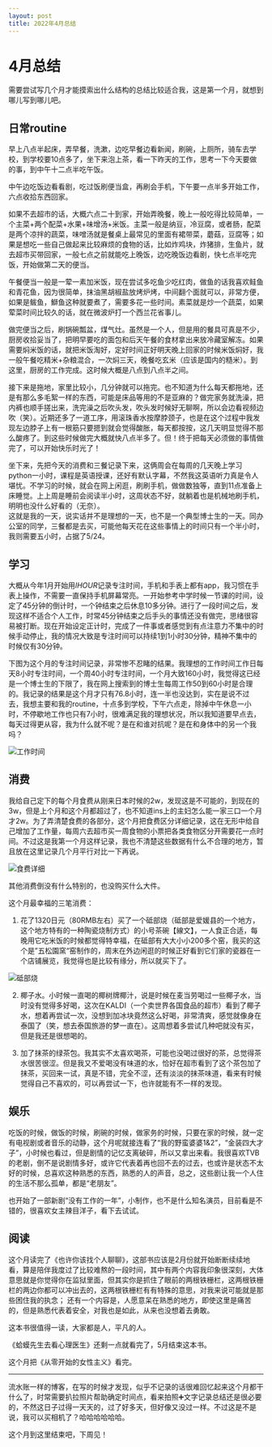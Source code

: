 ```yaml
---
layout: post
title: 2022年4月总结
---
```


# 4月总结

需要尝试写几个月才能摸索出什么结构的总结比较适合我，这是第一个月，就想到哪儿写到哪儿吧。

## 日常routine

早上八点半起床，弄早餐，洗漱，边吃早餐边看新闻，刷碗，上厕所，骑车去学校，到学校要10点多了，坐下来泡上茶，看一下昨天的工作，思考一下今天要做的事，到中午十二点半吃午饭。  

中午边吃饭边看看剧，吃过饭刷便当盒，再刷会手机，下午要一点半多开始工作，六点收拾东西回家。  

如果不去超市的话，大概六点二十到家，开始弄晚餐，晚上一般吃得比较简单，一个主菜+两个配菜+水果+味增汤+米饭。主菜一般是纳豆，冷豆腐，或者肠，配菜是两个凉拌的蔬菜，味噌汤就是餐桌上最常见的里面有裙带菜，蘑菇，豆腐等；如果是想吃一些自己做起来比较麻烦的食物的话，比如炸鸡块，炸猪排，生鱼片，就去超市买带回家，一般七点之前就能吃上晚饭，边吃晚饭边看剧，快七点半吃完饭，开始做第二天的便当。  

午餐便当一般是一荤一素加米饭，现在尝试多吃鱼少吃红肉，做鱼的话我喜欢鲑鱼和青花鱼，因为很简单，抹油黑胡椒盐放烤炉烤，中间翻个面就可以，非常方便，如果是鲅鱼，鰤鱼这种就要煮了，需要多花一些时间。素菜就是炒一个蔬菜，如果荤菜时间比较久的话，就在微波炉打一个西兰花省事儿。  

做完便当之后，刷锅碗瓢盆，煤气灶。虽然是一个人，但是用的餐具可真是不少，厨房收拾妥当了，把明早要吃的面包和后天午餐的食材拿出来放冷藏室解冻。如果需要焖米饭的话，就把米饭淘好，定好时间正好明天晚上回家的时候米饭焖好，我一般午餐吃精米+杂粮混合，一次焖三天，晚餐吃玄米（应该是国内的糙米）。到这里，厨房的工作完成。这时候大概是八点到八点半之间。  

接下来是拖地，家里比较小，几分钟就可以拖完。也不知道为什么每天都拖地，还是有那么多毛絮一样的东西，可能是床品等用的不是亚麻的？做完家务就洗澡，把内裤也顺手搓出来，洗完澡之后吹头发，吹头发时候好无聊啊，所以会边看视频边吹（笑）。近期还多了一道工序，用滚珠香水按摩脖颈子，也是在这个过程中我发现左边脖子上有一根筋只要摁到就会觉得酸胀，每天都按按，这几天明显觉得不那么酸疼了。到这些时候做完大概就快八点半多了。但！终于把每天必须做的事情做完了，可以开始快乐时光了！  

坐下来，先把今天的消费和三餐记录下来，这俩周会在每周的几天晚上学习python一小时，课程是英语授课，还好有默认字幕，不然我这英语听力真是令人堪忧。不学习的时候，就会在网上闲逛，刷刷手机，做做数独等，直到11点准备上床睡觉。上上周是睡前会阅读半小时，这周状态不好，就躺着也是机械地刷手机，明明也没什么好看的（无奈）。  
这就是我的一天，说实话并不是理想的一天，也不是一个典型博士生的一天。同办公室的同学，三餐都是去买，可能他每天花在这些事情上的时间只有一个半小时，我则需要五小时，占据了5/24。  

## 学习

大概从今年1月开始用*IHOUR*记录专注时间，手机和手表上都有app，我习惯在手表上操作，不需要一直保持手机屏幕常亮。一开始参考中学时候一节课的时间，设定了45分钟的倒计时，一个钟结束之后休息10多分钟。进行了一段时间之后，发现这样不适合个人工作，时常45分钟结束之后手头的事情还没有做完，思绪很容易被打断。现在开始设定正计时，完成了一件事或者感觉到有点注意力不集中的时候手动停止，我的情况大致是专注时间可以持续1到1小时30分钟，精神不集中的时候仅有30分钟。  

下图为这个月的专注时间记录，非常惨不忍睹的结果。我理想的工作时间工作日每天8小时专注时间，一个周40小时专注时间，一个月大致160小时，我觉得这已经是一个博士生的下限了，我在网上搜索到的博士生每周工作50到60小时是合理的。我记录的结果是这个月才只有76.8小时，连一半也没达到，实在是说不过去，我想主要和我的routine，十点多到学校，下午六点走，除掉中午休息一小时，不停歇地工作也只有7小时，很难满足我的理想状况，所以我知道要早点去，每天过得更从容，我为什么就不呢？是在和谁对抗呢？是在和身体中的另一个我吗？

![工作时间](/lengqianqian.github.io/assets/images/20220501/202204工作时间.png)

## 消费

我给自己定下的每个月食费从刚来日本时候的2w，发现这是不可能的，到现在的3w，但是上个月和这个月都超过了，也不知道ins上的主妇怎么能一家三口一个月才2w。为了弄清楚食费的各部分，这个月把食费区分详细记录，这在无形中给自己增加了工作量，每周六去超市买一周食物的小票把各类食物区分开需要花一点时间。不过这是我第一个月这样记录，我也不清楚这些数据有什么不合理的地方，暂且放在这里记录几个月平行对比一下再说。

![食费详细](/lengqianqian.github.io/assets/images/20220501/202204食费详细.png)

其他消费倒没有什么特别的，也没购买什么大件。 

这个月最幸福的三笔消费：   
1. 花了1320日元（80RMB左右）买了一个砥部烧（砥部是爱媛县的一个地方，这个地方特有的一种陶瓷烧制方式）的小号茶碗【線文】，一人食正合适，每晚用它吃米饭的时候都觉得特幸福，在砥部有大大小小200多个窑，我买的这个是”五松園窯“窑制作的，周末在外边闲逛的时候正好看到它们家的瓷器在一个店铺展览，我觉得也是比较有缘分，所以就买下了。

![砥部烧](/lengqianqian.github.io/assets/images/20220501/202204砥部烧.png)

2. 椰子水。小时候一直喝的椰树牌椰汁，说是时候在麦当劳喝过一些椰子水，当时没有觉得多好喝，这次在KALDI（一个卖世界各国食品的超市）看到了椰子水，想着再尝试一次，没想到加冰块竟然这么好喝，非常清爽，感觉就像身在泰国了（笑，想去泰国旅游的梦一直在）。这周想着多尝试几种吧就没有买，但是我还是很想喝的。

3. 加了抹茶的绿茶包。我其实不太喜欢喝茶，可能也没喝过很好的茶，总觉得茶水很苦很涩。但是我又不爱喝没有味道的水，恰好在超市看到了这个茶包加了抹茶，买回来一试，真是不错，完全不涩，还有淡淡的抹茶味道，看来有时候觉得自己不喜欢的，可以再尝试一下，也许就能有不一样的发现。

## 娱乐

吃饭的时候，做饭的时候，刷碗的时候，做家务的时候，只要在家的时候，就一定有电视剧或者音乐的动静，这个月呢就接连看了“我的野蛮婆婆1&2”，“金装四大才子”，小时候也看过，但是剧情的记忆支离破碎，所以又拿出来看。我很喜欢TVB的老剧，倒不是说剧情多好，或许它代表着再也回不去的过去，也或许是状态不太好的时候，总喜欢这种熟悉的东西，熟悉的人的声音，总之，这些剧让我一个人住的生活不那么孤单，都是“老朋友”。 

也开始了一部新剧“没有工作的一年”，小制作，也不是什么知名演员，目前看是不错的，很喜欢女主辣目洋子，看下去试试。

## 阅读

这个月读完了《也许你该找个人聊聊》，这部书应该是2月份就开始断断续续地看，算是陪伴我度过了比较难熬的一段时间，其中有两个内容我印象很深刻，大体意思就是你觉得你在监狱里面，但其实你是抓住了眼前的两根铁栅栏，这两根铁栅栏的两边你都可以冲出去的，这两根铁栅栏有有特殊的意思，对我来说可能就是那些困住我的执念； 还有一个内容是，人愿意呆在熟悉的地方，即使这里是痛苦的，但是熟悉代表着安全，对我也是如此，从来也没想着去勇敢。  

这本书很值得一读，大家都是人，平凡的人。

《蛤蟆先生去看心理医生》还剩一点就看完了，5月结束这本书。

这个月把《从零开始的女性主义》看完。

---

流水账一样的博客，在写的时候才发现，似乎不记录的话很难回忆起来这个月都干什么了，时常需要扒拉照片帮助确定时间点，看来拍照➕文字记录总结还是很必要的，不然这日子过得一天天的，过了好多天，但好像又没过一样。不过这是不是说，我可以买相机了？哈哈哈哈哈哈。  

这个月到这里结束吧，下周见！